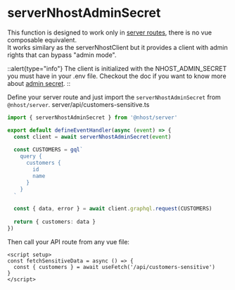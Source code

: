 # serverNhostAdminSecret 
This function is designed to work only in [server routes](https://nuxt.com/docs/guide/directory-structure/server/), there is no vue composable equivalent.<br>
It works similary as the serverNhostClient but it provides a client with admin rights that can bypass "admin mode".

::alert{type="info"}
The client is initialized with the NHOST_ADMIN_SECRET you must have in your .env file. Checkout the doc if you want to know more about [admin secret](https://docs.nhost.io/reference/javascript/storage/set-admin-secret).
::

Define your server route and just import the `serverNhostAdminSecret` from `@nhost/server`.
server/api/customers-sensitive.ts
```ts [server/api/customers.ts]
import { serverNhostAdminSecret } from '@nhost/server'

export default defineEventHandler(async (event) => {
  const client = await serverNhostAdminSecret(event)
  
  const CUSTOMERS = gql`
    query {
      customers {
        id
        name
      }
    }
  `
  
  const { data, error } = await client.graphql.request(CUSTOMERS)
  
  return { customers: data }
})
```

Then call your API route from any vue file:

```vue [app.vue]
<script setup>
const fetchSensitiveData = async () => {
  const { customers } = await useFetch('/api/customers-sensitive')
}
</script>
```
